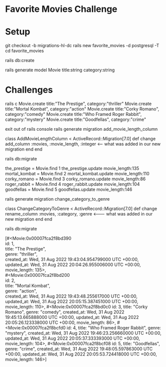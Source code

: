 # Favorite Movies Challenge
# Setup
<!-- Create a new Rails application called 'favorite_movies'. -->
git checkout -b migrations-hl-dc
rails new favorite_movies -d postgresql -T
cd favorite_movies
<!-- Create the database -->
rails db:create
<!-- Generate a Movie model with a title attribute and a category attribute -->
rails generate model Movie title:string category:string
# Challenges
<!-- Add five entries to the database via the Rails console -->
rails c
Movie.create title:"The Prestige", category:"thriller"
Movie.create title:"Mortal Kombat", category:"action"
Movie.create title:"Corky Romano", category:"comedy"
Movie.create title:"Who Framed Roger Rabbit", category:"mystery"
Movie.create title:"Goodfellas", category:"crime"
<!-- Create a migration to add a new column to the database called movie_length -->
exit out of rails console
rails generate migration add_movie_length_column

class AddMovieLengthColumn < ActiveRecord::Migration[7.0]
  def change
    add_column :movies, :movie_length, :integer <-- what was added in our new migration
  end
end

rails db:migrate
<!-- Update the values of the five existing attributes to include a movie_length value -->
the_prestige = Movie.find 1
the_prestige.update movie_length:135
mortal_kombat = Movie.find 2
mortal_kombat.update movie_length:110
corky_romano = Movie.find 3
corky_romano.update movie_length:86
roger_rabbit = Movie.find 4
roger_rabbit.update movie_length:104
goodfellas = Movie.find 5
goodfellas.update movie_length:146
<!-- Generate a migration to rename the column 'category' to 'genre' -->
rails generate migration change_category_to_genre

class ChangeCategoryToGenre < ActiveRecord::Migration[7.0]
  def change
    rename_column :movies, :category, :genre    <--- what was added in our new migration
  end
end


rails db:migrate



[#<Movie:0x00007fca2f8bd390                                  
  id: 1,                                                     
  title: "The Prestige",                                     
  genre: "thriller",                                         
  created_at: Wed, 31 Aug 2022 19:43:04.954799000 UTC +00:00,
  updated_at: Wed, 31 Aug 2022 20:04:26.955006000 UTC +00:00,
  movie_length: 135>,                                        
 #<Movie:0x00007fca2f8bd200                                  
  id: 2,                                                     
  title: "Mortal Kombat",                                    
  genre: "action",                                           
  created_at: Wed, 31 Aug 2022 19:43:48.255617000 UTC +00:00,
  updated_at: Wed, 31 Aug 2022 20:05:15.387451000 UTC +00:00,
  movie_length: 110>,
 #<Movie:0x00007fca2f8bd0c0
  id: 3,
  title: "Corky Romano",
  genre: "comedy",
  created_at: Wed, 31 Aug 2022 19:45:13.665888000 UTC +00:00,
  updated_at: Wed, 31 Aug 2022 20:05:26.123338000 UTC +00:00,
  movie_length: 86>,
 #<Movie:0x00007fca2f8bcfd0
  id: 4,
  title: "Who Framed Roger Rabbit",
  genre: "mystery",
  created_at: Wed, 31 Aug 2022 19:46:23.256660000 UTC +00:00,
  updated_at: Wed, 31 Aug 2022 20:05:37.333393000 UTC +00:00,
  movie_length: 104>,
 #<Movie:0x00007fca2f8bcf08
  id: 5,
  title: "Goodfellas",
  genre: "crime",
  created_at: Wed, 31 Aug 2022 19:48:05.597863000 UTC +00:00,
  updated_at: Wed, 31 Aug 2022 20:05:53.724418000 UTC +00:00,
  movie_length: 146>] 